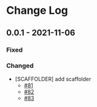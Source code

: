 # Change Log

## 0.0.1 - 2021-11-06

### Fixed

### Changed

* \[SCAFFOLDER] add scaffolder&#x20;
  * [#81](https://github.com/theunifai/unifai-apis-core/pull/81)
  * [#82](https://github.com/theunifai/unifai-apis-core/pull/82)
  * [#83](https://github.com/theunifai/unifai-apis-core/pull/83)
